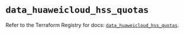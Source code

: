 # `data_huaweicloud_hss_quotas`

Refer to the Terraform Registry for docs: [`data_huaweicloud_hss_quotas`](https://registry.terraform.io/providers/huaweicloud/huaweicloud/1.71.1/docs/data-sources/hss_quotas).
